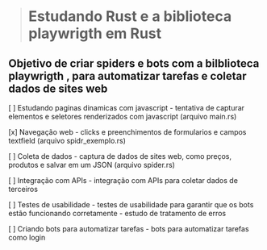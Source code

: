 > # Estudando Rust e a biblioteca playwrigth em Rust

## Objetivo de criar spiders e bots com a bilblioteca playwrigth , para automatizar tarefas e coletar dados de sites web

[ ] Estudando paginas dinamicas com javascript - tentativa de capturar elementos e seletores renderizados com javascript (arquivo main.rs)

[x] Navegação web - clicks e preenchimentos de formularios e campos textfield (arquivo spidr_exemplo.rs)

[ ] Coleta de dados - captura de dados de sites web, como preços, produtos e salvar em um JSON (arquivo spider.rs)

[ ] Integração com APIs - integração com APIs para coletar dados de terceiros

[ ] Testes de usabilidade - testes de usabilidade para garantir que os bots estão funcionando corretamente - estudo de tratamento de erros

[ ] Criando bots para automatizar tarefas - bots para automatizar tarefas como login
